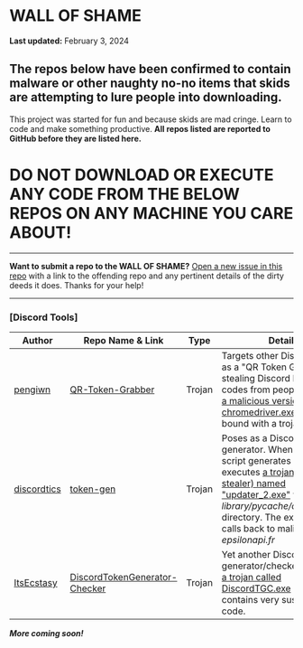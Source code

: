 # WALL OF SHAME

**Last updated:** February 3, 2024

## The repos below have been confirmed to contain malware or other naughty no-no items that skids are attempting to lure people into downloading.
This project was started for fun and because skids are mad cringe. Learn to code and make something productive. **All repos listed are reported to GitHub before they are listed here.**

# DO NOT DOWNLOAD OR EXECUTE ANY CODE FROM THE BELOW REPOS ON ANY MACHINE YOU CARE ABOUT!

***
**Want to submit a repo to the WALL OF SHAME?** [Open a new issue in this repo](https://github.com/ThisRepoIsAVirus/WALL-OF-SHAME/issues/new) with a link to the offending repo and any pertinent details of the dirty deeds it does. Thanks for your help!
***
### [Discord Tools]
| **Author**| **Repo Name & Link** | **Type** | **Details** |
| --- | --- | --- | --- |
| [pengiwn](https://github.com/pengiwn) | [QR-Token-Grabber](https://github.com/pengiwn/QR-Token-Grabber) | Trojan | Targets other Discord skids as a "QR Token Grabber" for stealing Discord Nitro gift codes from people. Contains [a malicious version of chromedriver.exe](https://www.virustotal.com/gui/file/37c78987cd4bd112f15a22e22cf42ecf315dc4179b4ac8332e3b0a9d167a4d91/behavior) which is bound with a trojan.
| [discordtics](https://github.com/discordtics) | [token-gen](https://github.com/discordtics/token-gen) | Trojan | Poses as a Discord token generator. When ran, the script generates and executes [a trojan (password stealer) named "updater_2.exe"](https://www.virustotal.com/gui/file/ed4eab9895579d948eda9ef4d1320511561b78133c380e2be8c87500caf58ef7/behavior) within the *library/pycache/cached/dist/* directory. The executable calls back to malicious URL *epsilonapi.fr*  |
| [ItsEcstasy](https://github.com/ItsEcstasy) | [DiscordTokenGenerator-Checker](https://github.com/ItsEcstasy/DiscordTokenGenerator-Checker) | Trojan | Yet another Discord token generator/checker. [Contains a trojan called DiscordTGC.exe](https://www.virustotal.com/gui/file/628bcaee18f13e1fef291282f8d3009f15d7b0e1a051e64ffa0cdc2a6fbaafe0/behavior) which contains very sus packed code.

***More coming soon!***

